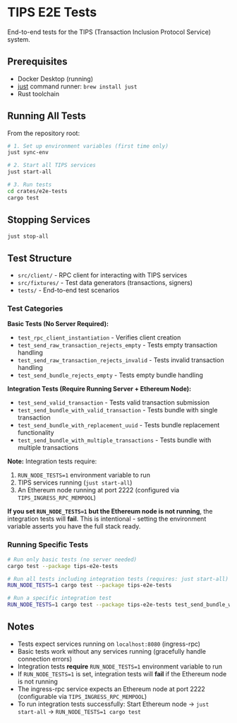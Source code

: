 # TIPS E2E Tests

End-to-end tests for the TIPS (Transaction Inclusion Protocol Service) system.

## Prerequisites

- Docker Desktop (running)
- [just](https://github.com/casey/just) command runner: `brew install just`
- Rust toolchain

## Running All Tests

From the repository root:

```bash
# 1. Set up environment variables (first time only)
just sync-env

# 2. Start all TIPS services
just start-all

# 3. Run tests
cd crates/e2e-tests
cargo test 
```

## Stopping Services

```bash
just stop-all
```

## Test Structure

- `src/client/` - RPC client for interacting with TIPS services
- `src/fixtures/` - Test data generators (transactions, signers)
- `tests/` - End-to-end test scenarios

### Test Categories

**Basic Tests (No Server Required):**
- `test_rpc_client_instantiation` - Verifies client creation
- `test_send_raw_transaction_rejects_empty` - Tests empty transaction handling
- `test_send_raw_transaction_rejects_invalid` - Tests invalid transaction handling
- `test_send_bundle_rejects_empty` - Tests empty bundle handling

**Integration Tests (Require Running Server + Ethereum Node):**
- `test_send_valid_transaction` - Tests valid transaction submission
- `test_send_bundle_with_valid_transaction` - Tests bundle with single transaction
- `test_send_bundle_with_replacement_uuid` - Tests bundle replacement functionality
- `test_send_bundle_with_multiple_transactions` - Tests bundle with multiple transactions

**Note:** Integration tests require:
1. `RUN_NODE_TESTS=1` environment variable to run
2. TIPS services running (`just start-all`)
3. An Ethereum node running at port 2222 (configured via `TIPS_INGRESS_RPC_MEMPOOL`)

**If you set `RUN_NODE_TESTS=1` but the Ethereum node is not running**, the integration tests will **fail**. This is intentional - setting the environment variable asserts you have the full stack ready.

### Running Specific Tests

```bash
# Run only basic tests (no server needed)
cargo test --package tips-e2e-tests

# Run all tests including integration tests (requires: just start-all)
RUN_NODE_TESTS=1 cargo test --package tips-e2e-tests

# Run a specific integration test
RUN_NODE_TESTS=1 cargo test --package tips-e2e-tests test_send_bundle_with_valid_transaction
```

## Notes

- Tests expect services running on `localhost:8080` (ingress-rpc)
- Basic tests work without any services running (gracefully handle connection errors)
- Integration tests **require** `RUN_NODE_TESTS=1` environment variable to run
- If `RUN_NODE_TESTS=1` is set, integration tests will **fail** if the Ethereum node is not running
- The ingress-rpc service expects an Ethereum node at port 2222 (configurable via `TIPS_INGRESS_RPC_MEMPOOL`)
- To run integration tests successfully: Start Ethereum node → `just start-all` → `RUN_NODE_TESTS=1 cargo test`

